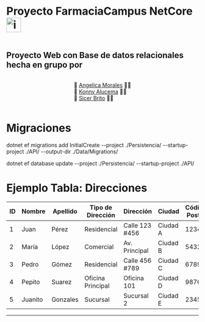 <div style="display: flex; justify-content: center;">

# Proyecto FarmaciaCampus NetCore <img src="https://api.nuget.org/v3-flatcontainer/microsoft.entityframeworkcore/8.0.0-preview.6.23329.4/icon" alt="img" style="width: 38px;">
</div>
<div style="display: flex; justify-content: center;">

## Proyecto Web con Base de datos relacionales hecha en grupo por   

</div>
<div style="display: flex; justify-content: center;">

💜 [Angelica Morales](https://github.com/soymariam10) 🧑‍💻  
💚 [Konny Alucema](https://github.com/konnylisethalucematorresCAMPUS) 🧑‍💻  
🖤 [Sicer Brito](https://github.com/SicerBrito) 🧑‍💻  


</div>

# Migraciones
dotnet ef migrations add InitialCreate --project ./Persistencia/ --startup-project ./API/ --output-dir ./Data/Migrations/

dotnet ef database update --project ./Persistencia/ --startup-project ./API/


# Ejemplo Tabla: Direcciones

| ID   | Nombre         | Apellido       | Tipo de Dirección | Dirección       | Ciudad         | Código Postal | País           | Teléfono        | Correo Electrónico   |
|------|----------------|----------------|-------------------|-----------------|----------------|---------------|----------------|-----------------|----------------------|
| 1    | Juan           | Pérez          | Residencial       | Calle 123 #456  | Ciudad A       | 12345         | País A         | +1234567890     | juan@example.com     |
| 2    | María          | López          | Comercial         | Av. Principal   | Ciudad B       | 54321         | País B         | +9876543210     | maria@example.com    |
| 3    | Pedro          | Gómez          | Residencial       | Calle 456 #789  | Ciudad C       | 67890         | País C         | +1122334455     | pedro@example.com    |
| 4    | Pepito         | Suarez         | Oficina Principal | Oficina 101     | Ciudad D       | 98765         | País D         | +5556667777     | info@empresaXYZ.com  |
| 5    | Juanito        | Gonzales       | Sucursal          | Sucursal 2      | Ciudad E       | 23456         | País E         | +3334445555     | info@empresaABC.com  |


---
